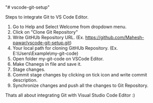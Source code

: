 "# vscode-git-setup"

Steps to integrate Git to VS Code Editor.

1. Go to Help and Select Welcome from dropdown menu.
2. Click on "Clone Git Repository"
3. Write GitHUb Repository URL. (Ex. https://github.com/Mahesh-pawar/vscode-git-setup.git)
4. Your local path for cloning GitHUb Repository. (Ex. E:\Users\Example\my-git-code)
5. Open folder my-git-code on VSCode Editor.
6. Make Chanegs in file and save it.
7. Stage changes.
8. Commit stage changes by clicking on tick icon and write commit description.
9. Synchronize changes and push all the changes to Git Repository.

Thats all about integrating Git with Visual Studio Code Editor :)